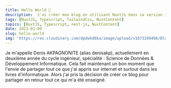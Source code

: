```yaml
---
title: Hello World 🤠 
description:  J'ai créer mon blog en utilisant NuxtJs dans sa version 3, Nuxt content et Tailwind CSS. 
tags: [NuxtJS, Typescript, TailwindCss, NuxtContent]
topics: [NuxtJS, Typescript, nest-js, NuxtContent]  
date: 2023-01-09
slug: hello-world
img: 'https://res.cloudinary.com/dpdwhd6ka/image/upload/v1673269496/Blog/articles/nuxt-js/helloworld_gnvjcx.png'
---
```


Je m'appelle Denis AKPAGNONITE (alias denisakp), actuellement en deuxième année du cycle ingénieur, spécialité : Science de Données & Développement Informatique.
Cela fait maintenant un bon moment que l'envie de partager tout ce que j'ai appris sur internet et surtout dans les livres d'informatique. Alors j'ai pris la décision de créer ce blog pour partager en retour tout ce qui m'a été enseigné.
